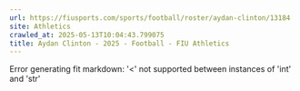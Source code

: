 ```yaml
---
url: https://fiusports.com/sports/football/roster/aydan-clinton/13184
site: Athletics
crawled_at: 2025-05-13T10:04:43.799075
title: Aydan Clinton - 2025 - Football - FIU Athletics
---
```


Error generating fit markdown: '<' not supported between instances of 'int' and 'str'